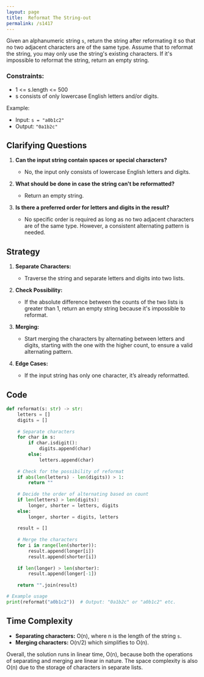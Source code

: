 ```yaml
---
layout: page
title:  Reformat The String-out
permalink: /s1417
---
```


Given an alphanumeric string `s`, return the string after reformating it so that no two adjacent characters are of the same type. Assume that to reformat the string, you may only use the string's existing characters. If it's impossible to reformat the string, return an empty string.

### Constraints:
- 1 <= s.length <= 500
- s consists of only lowercase English letters and/or digits.

Example:
- Input: `s = "a0b1c2"`
- Output: `"0a1b2c"`

## Clarifying Questions

1. **Can the input string contain spaces or special characters?**
   - No, the input only consists of lowercase English letters and digits.

2. **What should be done in case the string can't be reformatted?**
   - Return an empty string.

3. **Is there a preferred order for letters and digits in the result?**
   - No specific order is required as long as no two adjacent characters are of the same type. However, a consistent alternating pattern is needed.

## Strategy

1. **Separate Characters:**
   - Traverse the string and separate letters and digits into two lists.

2. **Check Possibility:**
   - If the absolute difference between the counts of the two lists is greater than 1, return an empty string because it's impossible to reformat.

3. **Merging:**
   - Start merging the characters by alternating between letters and digits, starting with the one with the higher count, to ensure a valid alternating pattern.

4. **Edge Cases:**
   - If the input string has only one character, it’s already reformatted.

## Code

```python
def reformat(s: str) -> str:
    letters = []
    digits = []
    
    # Separate characters
    for char in s:
        if char.isdigit():
            digits.append(char)
        else:
            letters.append(char)
    
    # Check for the possibility of reformat
    if abs(len(letters) - len(digits)) > 1:
        return ""
    
    # Decide the order of alternating based on count
    if len(letters) > len(digits):
        longer, shorter = letters, digits
    else:
        longer, shorter = digits, letters
    
    result = []
    
    # Merge the characters
    for i in range(len(shorter)):
        result.append(longer[i])
        result.append(shorter[i])
        
    if len(longer) > len(shorter):
        result.append(longer[-1])
    
    return "".join(result)

# Example usage
print(reformat("a0b1c2"))  # Output: "0a1b2c" or "a0b1c2" etc.
```

## Time Complexity

- **Separating characters:** O(n), where n is the length of the string `s`.
- **Merging characters:** O(n/2) which simplifies to O(n).

Overall, the solution runs in linear time, O(n), because both the operations of separating and merging are linear in nature. The space complexity is also O(n) due to the storage of characters in separate lists.